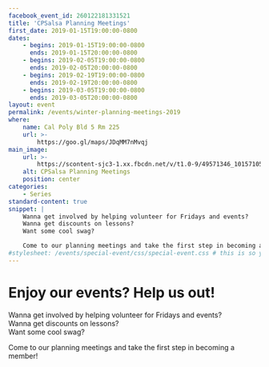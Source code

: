```yaml
---
facebook_event_id: 260122181331521
title: 'CPSalsa Planning Meetings'
first_date: 2019-01-15T19:00:00-0800
dates:
    - begins: 2019-01-15T19:00:00-0800
      ends: 2019-01-15T20:00:00-0800
    - begins: 2019-02-05T19:00:00-0800
      ends: 2019-02-05T20:00:00-0800
    - begins: 2019-02-19T19:00:00-0800
      ends: 2019-02-19T20:00:00-0800
    - begins: 2019-03-05T19:00:00-0800
      ends: 2019-03-05T20:00:00-0800
layout: event
permalink: /events/winter-planning-meetings-2019
where:
    name: Cal Poly Bld 5 Rm 225
    url: >-
        https://goo.gl/maps/JDqMM7nMvqj
main_image:
    url: >-
        https://scontent-sjc3-1.xx.fbcdn.net/v/t1.0-9/49571346_10157105979138000_2245269406105993216_o.jpg?_nc_cat=102&_nc_ht=scontent-sjc3-1.xx&oh=2bc8d0359944a2ba3fb429171d7241c5&oe=5D006B80
    alt: CPSalsa Planning Meetings
    position: center
categories:
    - Series
standard-content: true
snippet: |
    Wanna get involved by helping volunteer for Fridays and events?
    Wanna get discounts on lessons?
    Want some cool swag?

    Come to our planning meetings and take the first step in becoming a member!
#stylesheet: /events/special-event/css/special-event.css # this is so you can create your own special stylesheet for the event page
---
```


# Enjoy our events? Help us out!
Wanna get involved by helping volunteer for Fridays and events?  
Wanna get discounts on lessons?  
Want some cool swag?  

Come to our planning meetings and take the first step in becoming a member!

